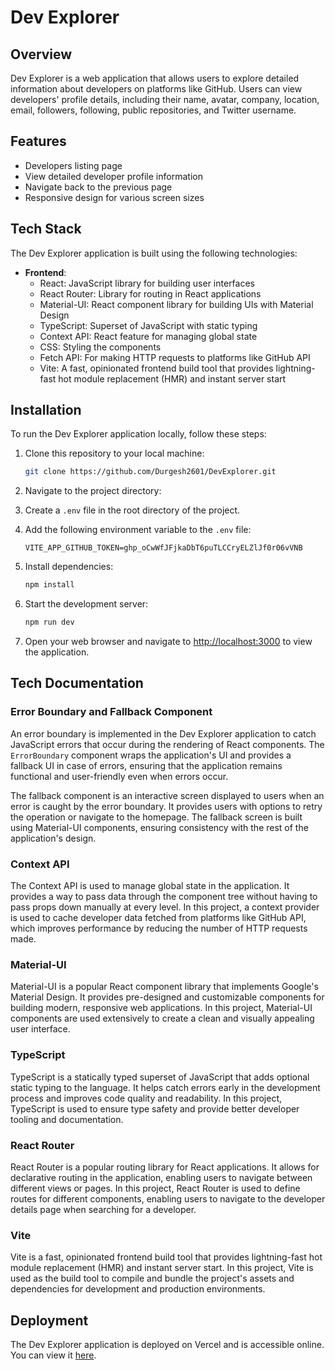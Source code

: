 # Dev Explorer

## Overview

Dev Explorer is a web application that allows users to explore detailed information about developers on platforms like GitHub. Users can view developers' profile details, including their name, avatar, company, location, email, followers, following, public repositories, and Twitter username.


## Features

- Developers listing page
- View detailed developer profile information
- Navigate back to the previous page
- Responsive design for various screen sizes

## Tech Stack

The Dev Explorer application is built using the following technologies:

- **Frontend**:
  - React: JavaScript library for building user interfaces
  - React Router: Library for routing in React applications
  - Material-UI: React component library for building UIs with Material Design
  - TypeScript: Superset of JavaScript with static typing
  - Context API: React feature for managing global state
  - CSS: Styling the components
  - Fetch API: For making HTTP requests to platforms like GitHub API
  - Vite: A fast, opinionated frontend build tool that provides lightning-fast hot module replacement (HMR) and instant server start
  
## Installation

To run the Dev Explorer application locally, follow these steps:

1. Clone this repository to your local machine:

   ```bash
   git clone https://github.com/Durgesh2601/DevExplorer.git
   ```

2. Navigate to the project directory:

3. Create a `.env` file in the root directory of the project.

4. Add the following environment variable to the `.env` file:

   ```plaintext
   VITE_APP_GITHUB_TOKEN=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
   ```

5. Install dependencies:

   ```bash
   npm install
   ```

6. Start the development server:

   ```bash
   npm run dev
   ```

7. Open your web browser and navigate to [http://localhost:3000](http://localhost:3000) to view the application.

## Tech Documentation

### Error Boundary and Fallback Component

An error boundary is implemented in the Dev Explorer application to catch JavaScript errors that occur during the rendering of React components. The `ErrorBoundary` component wraps the application's UI and provides a fallback UI in case of errors, ensuring that the application remains functional and user-friendly even when errors occur.

The fallback component is an interactive screen displayed to users when an error is caught by the error boundary. It provides users with options to retry the operation or navigate to the homepage. The fallback screen is built using Material-UI components, ensuring consistency with the rest of the application's design.

### Context API

The Context API is used to manage global state in the application. It provides a way to pass data through the component tree without having to pass props down manually at every level. In this project, a context provider is used to cache developer data fetched from platforms like GitHub API, which improves performance by reducing the number of HTTP requests made.

### Material-UI

Material-UI is a popular React component library that implements Google's Material Design. It provides pre-designed and customizable components for building modern, responsive web applications. In this project, Material-UI components are used extensively to create a clean and visually appealing user interface.

### TypeScript

TypeScript is a statically typed superset of JavaScript that adds optional static typing to the language. It helps catch errors early in the development process and improves code quality and readability. In this project, TypeScript is used to ensure type safety and provide better developer tooling and documentation.

### React Router

React Router is a popular routing library for React applications. It allows for declarative routing in the application, enabling users to navigate between different views or pages. In this project, React Router is used to define routes for different components, enabling users to navigate to the developer details page when searching for a developer.

### Vite

Vite is a fast, opinionated frontend build tool that provides lightning-fast hot module replacement (HMR) and instant server start. In this project, Vite is used as the build tool to compile and bundle the project's assets and dependencies for development and production environments.


## Deployment

The Dev Explorer application is deployed on Vercel and is accessible online. You can view it [here](https://dev-explorer.vercel.app/).
 
